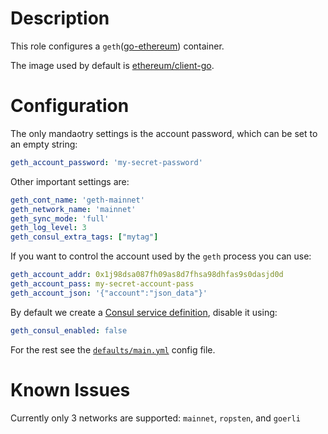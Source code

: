 # Description

This role configures a `geth`([go-ethereum](https://github.com/ethereum/go-ethereum)) container.

The image used by default is [ethereum/client-go](https://hub.docker.com/r/ethereum/client-go/).

# Configuration

The only mandaotry settings is the account password, which can be set to an empty string:

```yaml
geth_account_password: 'my-secret-password'
```

Other important settings are:

```yaml
geth_cont_name: 'geth-mainnet'
geth_network_name: 'mainnet'
geth_sync_mode: 'full'
geth_log_level: 3
geth_consul_extra_tags: ["mytag"]
```

If you want to control the account used by the `geth` process you can use:
```yaml
geth_account_addr: 0x1j98dsa087fh09as8d7fhsa98dhfas9s0dasjd0d
geth_account_pass: my-secret-account-pass
geth_account_json: '{"account":"json_data"}'
```

By default we create a [Consul service definition](https://www.consul.io/docs/agent/services.html), disable it using:
```yaml
geth_consul_enabled: false
```

For the rest see the [`defaults/main.yml`](/defaults/main.yml) config file.

# Known Issues

Currently only 3 networks are supported: `mainnet`, `ropsten`, and `goerli`
